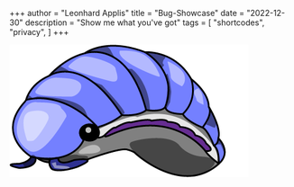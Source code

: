 +++
author = "Leonhard Applis"
title = "Bug-Showcase"
date = "2022-12-30"
description = "Show me what you've got"
tags = [
    "shortcodes",
    "privacy",
]
+++

![Test](../images/engerling-3.png)

